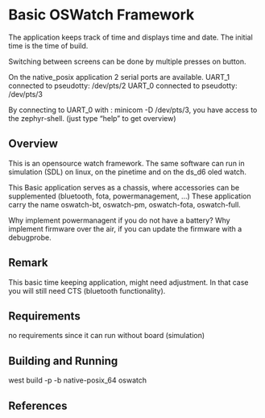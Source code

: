 # Basic OSWatch Framework

The application keeps track of time and displays time and date.
The initial time is the time of build.

Switching between screens can be done by multiple presses on button.

On the native_posix application 2 serial ports are available.
UART_1 connected to pseudotty: /dev/pts/2
UART_0 connected to pseudotty: /dev/pts/3

By connecting to UART_0 with :  minicom -D /dev/pts/3, you have access to the zephyr-shell.
(just type “help” to get overview)

## Overview

This is an opensource watch framework.
The same software can run in simulation (SDL) on linux, on the pinetime and on the ds_d6 oled watch.

This Basic application serves as a chassis, where accessories can be supplemented (bluetooth, fota, powermanagement, …)
These application carry the name oswatch-bt, oswatch-pm, oswatch-fota, oswatch-full.

Why implement powermanagent if you do not have a battery?
Why implement firmware over the air, if you can update the firmware with a debugprobe.

## Remark

This basic time keeping application, might need adjustment.
In that case you will still need CTS (bluetooth functionality).

## Requirements

no requirements since it can run without board (simulation)

## Building and Running

west build -p -b  native-posix_64 oswatch

## References
